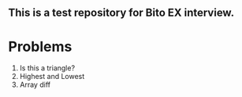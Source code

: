 ## This is a test repository for Bito EX interview.

# Problems

1. Is this a triangle?
2. Highest and Lowest
3. Array diff
